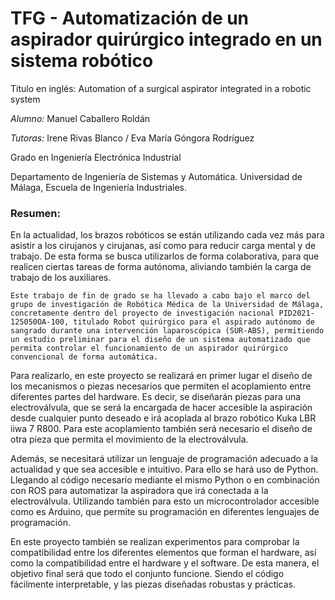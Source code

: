 # TFG - Automatización de un aspirador quirúrgico integrado en un sistema robótico
Título en inglés: Automation of a surgical aspirator integrated in a robotic system

*Alumno:* Manuel Caballero Roldán 

*Tutoras:* Irene Rivas Blanco / Eva María Góngora Rodríguez

Grado en Ingeniería Electrónica Industrial

Departamento de Ingeniería de Sistemas y Automática. Universidad de Málaga, Escuela de Ingeniería Industriales.

### Resumen:

En la actualidad, los brazos robóticos se están utilizando cada vez más para asistir a los cirujanos y cirujanas, así como para reducir carga mental y de trabajo. De esta forma se busca utilizarlos de forma colaborativa, para que realicen ciertas tareas de forma autónoma, aliviando también la carga de trabajo de los auxiliares.

	Este trabajo de fin de grado se ha llevado a cabo bajo el marco del grupo de investigación de Robótica Médica de la Universidad de Málaga, concretamente dentro del proyecto de investigación nacional PID2021-125050OA-100, titulado Robot quirúrgico para el aspirado autónomo de sangrado durante una intervención laparoscópica (SUR-ABS), permitiendo un estudio preliminar para el diseño de un sistema automatizado que permita controlar el funcionamiento de un aspirador quirúrgico convencional de forma automática. 

 Para realizarlo, en este proyecto se realizará en primer lugar el diseño de los mecanismos o piezas necesarios que permiten el acoplamiento entre diferentes partes del hardware. Es decir, se diseñarán piezas para una electroválvula, que se será la encargada de hacer accesible la aspiración desde cualquier punto deseado e irá acoplada al brazo robótico Kuka LBR iiwa 7 R800. Para este acoplamiento también será necesario el diseño de otra pieza que permita el movimiento de la electroválvula.

 Además, se necesitará utilizar un lenguaje de programación adecuado a la actualidad y que sea accesible e intuitivo. Para ello se hará uso de Python. Llegando al código necesario mediante el mismo Python o en combinación con ROS para automatizar la aspiradora que irá conectada a la electroválvula. Utilizando también para esto un microcontrolador accesible como es Arduino, que permite su programación en diferentes lenguajes de programación.
	
 En este proyecto también se realizan experimentos para comprobar la compatibilidad entre los diferentes elementos que forman el hardware, así como la compatibilidad entre el hardware y el software.
	De esta manera, el objetivo final será que todo el conjunto funcione. Siendo el código fácilmente interpretable, y las piezas diseñadas robustas y prácticas.
